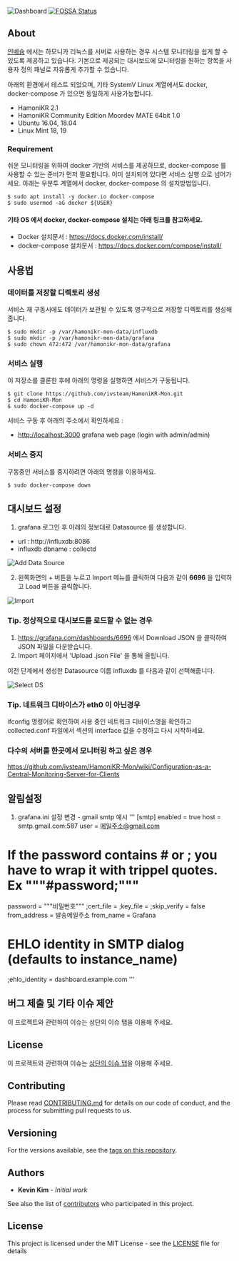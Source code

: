![Dashboard](https://github.com/ivsteam/ivsteam.github.io/blob/master/img/grafana_6696.png)
[![FOSSA Status](https://app.fossa.io/api/projects/git%2Bgithub.com%2Fivsteam%2FHamoniKR-Mon.svg?type=shield)](https://app.fossa.io/projects/git%2Bgithub.com%2Fivsteam%2FHamoniKR-Mon?ref=badge_shield)

## About

[인베슘](http://invesume.com) 에서는 하모니카 리눅스를 서버로 사용하는 경우 시스템 모니터링을 쉽게 할 수 있도록 제공하고 있습니다.
기본으로 제공되는 대시보드에 모니터링을 원하는 항목을 사용자 정의 패널로 자유롭게 추가할 수 있습니다.

아래의 환경에서 테스트 되었으며, 기타 SystemV Linux 계열에서도 docker, docker-compose 가 있으면 동일하게 사용가능합니다.

- HamoniKR 2.1
- HamoniKR Community Edition Moordev MATE 64bit 1.0
- Ubuntu 16.04, 18.04
- Linux Mint 18, 19

### Requirement
쉬운 모니터링을 위하여 docker 기반의 서비스를 제공하므로, docker-compose 를 사용할 수 있는 준비가 먼저 필요합니다.
이미 설치되어 있다면 서비스 실행 으로 넘어가세요.
아래는 우분투 계열에서 docker, docker-compose 의 설치방법입니다.
```
$ sudo apt install -y docker.io docker-compose
$ sudo usermod -aG docker ${USER}
```
#### 기타 OS 에서 docker, docker-compose 설치는 아래 링크를 참고하세요.

- Docker 설치문서 : https://docs.docker.com/install/
- docker-compose 설치문서 : https://docs.docker.com/compose/install/


## 사용법

### 데이터를 저장할 디렉토리 생성

서비스 재 구동시에도 데이터가 보관될 수 있도록 영구적으로 저장할 디렉토리를 생성해 줍니다.

```
$ sudo mkdir -p /var/hamonikr-mon-data/influxdb
$ sudo mkdir -p /var/hamonikr-mon-data/grafana
$ sudo chown 472:472 /var/hamonikr-mon-data/grafana
```

### 서비스 실행

이 저장소를 클론한 후에 아래의 명령을 실행하면 서비스가 구동됩니다.

```
$ git clone https://github.com/ivsteam/HamoniKR-Mon.git
$ cd HamoniKR-Mon
$ sudo docker-compose up -d
```
서비스 구동 후 아래의 주소에서 확인하세요 :

- <http://localhost:3000>  grafana web page (login with admin/admin)

### 서비스 중지

구동중인 서비스를 중지하려면 아래의 명령을 이용하세요.

```
$ sudo docker-compose down
```

## 대시보드 설정

1) grafana 로그인 후 아래의 정보대로 Datasource 를 생성합니다. 
- url : http://influxdb:8086
- influxdb dbname : collectd

![Add Data Source](https://github.com/ivsteam/ivsteam.github.io/blob/master/img/add_data_source.png)


2) 왼쪽화면의 + 버튼을 누르고 Import 메뉴를 클릭하여 다음과 같이 **6696** 을 입력하고 Load 버튼을 클릭합니다. 

![Import](https://github.com/ivsteam/ivsteam.github.io/blob/master/img/dashboard_import.png)

### Tip. 정상적으로 대시보드를 로드할 수 없는 경우
1. https://grafana.com/dashboards/6696 에서 Download JSON 을 클릭하여 JSON 파일을 다운받습니다.
2. Import 페이지에서 'Upload .json File' 을 통해 올립니다.

이전 단계에서 생성한 Datasource 이름 influxdb 를 다음과 같이 선택해줍니다.

![Select DS](https://github.com/ivsteam/ivsteam.github.io/blob/master/img/select_ds.png)


### Tip. 네트워크 디바이스가 eth0 이 아닌경우
ifconfig 명령어로 확인하여 사용 중인 네트워크 디바이스명을 확인하고
collected.conf 파일에서 <Plugin interface> 섹션의 interface 값을 수정하고 다시 시작하세요.


### 다수의 서버를 한곳에서 모니터링 하고 싶은 경우
https://github.com/ivsteam/HamoniKR-Mon/wiki/Configuration-as-a-Central-Monitoring-Server-for-Clients

## 알림설정
1. grafana.ini 설정 변경 - gmail smtp 예시
'''
[smtp]
enabled = true
host = smtp.gmail.com:587
user = 메일주소@gmail.com
# If the password contains # or ; you have to wrap it with trippel quotes. Ex """#password;"""
password = """비밀번호"""
;cert_file =
;key_file =
;skip_verify = false
from_address = 발송메일주소
from_name = Grafana
# EHLO identity in SMTP dialog (defaults to instance_name)
;ehlo_identity = dashboard.example.com
'''


## 버그 제출 및 기타 이슈 제안

이 프로젝트와 관련하여 이슈는 상단의 이슈 탭을 이용해 주세요.

## License

이 프로젝트와 관련하여 이슈는 [상단의 이슈 탭](https://github.com/ivsteam/HamoniKR-Mon/issues)을 이용해 주세요.

## Contributing

Please read [CONTRIBUTING.md](https://gist.github.com/PurpleBooth/b24679402957c63ec426) for details on our code of conduct, and the process for submitting pull requests to us.

## Versioning

For the versions available, see the [tags on this repository](https://github.com/ivsteam/HamoniKR-Mon/tags). 

## Authors

* **Kevin Kim** - *Initial work*

See also the list of [contributors](https://github.com/ivsteam/HamoniKR-Mon/contributors) who participated in this project.

## License

This project is licensed under the MIT License - see the [LICENSE](LICENSE) file for details


